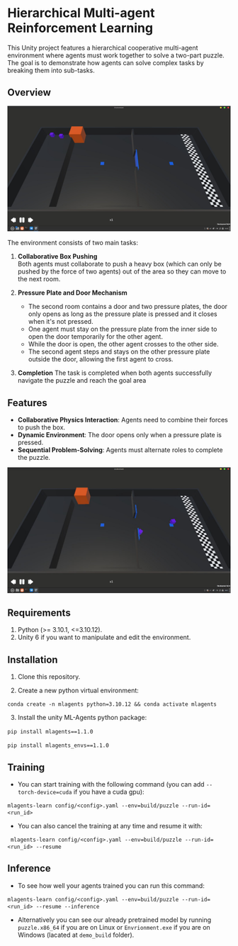# Hierarchical Multi-agent Reinforcement Learning

This Unity project features a hierarchical cooperative multi-agent environment where agents must work together to solve a two-part puzzle. The goal is to demonstrate how agents can solve complex tasks by breaking them into sub-tasks.

## Overview

![Environment Screenshot](docs/environment0.jpg)

The environment consists of two main tasks:
1. **Collaborative Box Pushing**  
   Both agents must collaborate to push a heavy box (which can only be pushed by the force of two agents) out of the area so they can move to the next room.
   
2. **Pressure Plate and Door Mechanism**  
   - The second room contains a door and two pressure plates, the door only opens as long as the pressure plate is pressed and it closes when it's not pressed.
   - One agent must stay on the pressure plate from the inner side to open the door temporarily for the other agent.  
   - While the door is open, the other agent crosses to the other side.  
   - The second agent steps and stays on the other pressure plate outside the door, allowing the first agent to cross.

3. **Completion**
The task is completed when both agents successfully navigate the puzzle and reach the goal area

## Features

- **Collaborative Physics Interaction**: Agents need to combine their forces to push the box. 
- **Dynamic Environment**: The door opens only when a pressure plate is pressed.
- **Sequential Problem-Solving**: Agents must alternate roles to complete the puzzle.

![Environment Completion](docs/environment.jpg)


## Requirements

1. Python (>= 3.10.1, <=3.10.12). 
2. Unity 6 if you want to manipulate and edit the environment.

## Installation

1. Clone this repository.

2. Create a new python virtual environment:

```
conda create -n mlagents python=3.10.12 && conda activate mlagents
```

3. Install the unity ML-Agents python package:

`pip install mlagents==1.1.0`

`pip install mlagents_envs==1.1.0`

## Training

- You can start training with the following command (you can add `--torch-device=cuda` if you have a cuda gpu):

```
mlagents-learn config/<config>.yaml --env=build/puzzle --run-id=<run_id>
```

- You can also cancel the training at any time and resume it with:
```
 mlagents-learn config/<config>.yaml --env=build/puzzle --run-id=<run_id> --resume
```

## Inference

- To see how well your agents trained you can run this command: 

```
mlagents-learn config/<config>.yaml --env=build/puzzle --run-id=<run_id> --resume --inference
```

- Alternatively you can see our already pretrained model by running `puzzle.x86_64` if you are on Linux or `Envrionment.exe` if you are on Windows (lacated at `demo_build` folder).